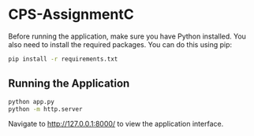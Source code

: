 # CPS-AssignmentC
Before running the application, make sure you have Python installed. You also need to install the required packages. You can do this using pip:

```bash
pip install -r requirements.txt
```
## Running the Application

```bash
python app.py
python -m http.server
```
Navigate to http://127.0.0.1:8000/ to view the application interface.
